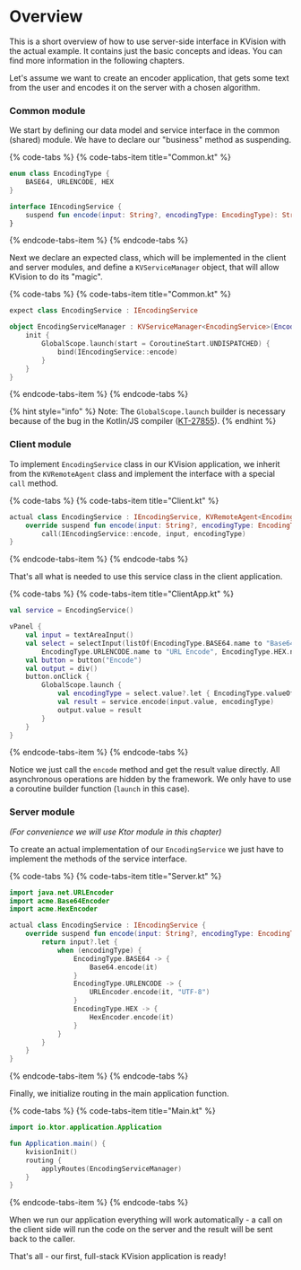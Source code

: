 # Overview

This is a short overview of how to use server-side interface in KVision with the actual example. It contains just the basic concepts and ideas. You can find more information in the following chapters.

Let's assume we want to create an encoder application, that gets some text from the user and encodes it on the server with a chosen algorithm.

### Common module

We start by defining our data model and service interface in the common \(shared\) module. We have to declare our "business" method as suspending.

{% code-tabs %}
{% code-tabs-item title="Common.kt" %}
```kotlin
enum class EncodingType {
    BASE64, URLENCODE, HEX
}

interface IEncodingService {
    suspend fun encode(input: String?, encodingType: EncodingType): String?
}
```
{% endcode-tabs-item %}
{% endcode-tabs %}

Next we declare an expected class, which will be implemented in the client and server modules, and define a `KVServiceManager` object, that will allow KVision to do its "magic".

{% code-tabs %}
{% code-tabs-item title="Common.kt" %}
```kotlin
expect class EncodingService : IEncodingService

object EncodingServiceManager : KVServiceManager<EncodingService>(EncodingService::class) {
    init {
        GlobalScope.launch(start = CoroutineStart.UNDISPATCHED) {
            bind(IEncodingService::encode)
        }
    }
}
```
{% endcode-tabs-item %}
{% endcode-tabs %}

{% hint style="info" %}
Note: The `GlobalScope.launch` builder is necessary because of the bug in the Kotlin/JS compiler \([KT-27855](https://youtrack.jetbrains.com/issue/KT-27855)\).
{% endhint %}

### Client module

To implement `EncodingService` class in our KVision application, we inherit from the `KVRemoteAgent` class and implement the interface with a special `call` method.

{% code-tabs %}
{% code-tabs-item title="Client.kt" %}
```kotlin
actual class EncodingService : IEncodingService, KVRemoteAgent<EncodingService>(EncodingServiceManager) {
    override suspend fun encode(input: String?, encodingType: EncodingType) = 
        call(IEncodingService::encode, input, encodingType)
}
```
{% endcode-tabs-item %}
{% endcode-tabs %}

That's all what is needed to use this service class in the client application.

{% code-tabs %}
{% code-tabs-item title="ClientApp.kt" %}
```kotlin
val service = EncodingService()

vPanel {
    val input = textAreaInput()
    val select = selectInput(listOf(EncodingType.BASE64.name to "Base64",
        EncodingType.URLENCODE.name to "URL Encode", EncodingType.HEX.name to "Hex"))
    val button = button("Encode")
    val output = div()
    button.onClick {
        GlobalScope.launch {
            val encodingType = select.value?.let { EncodingType.valueOf(it) } ?: EncodingType.BASE64
            val result = service.encode(input.value, encodingType)
            output.value = result
        }
    }
}
```
{% endcode-tabs-item %}
{% endcode-tabs %}

Notice we just call the `encode` method and get the result value directly. All asynchronous operations are hidden by the framework. We only have to use a coroutine builder function \(`launch` in this case\).

### Server module

_\(For convenience we will use Ktor module in this chapter\)_

To create an actual implementation of our `EncodingService` we just have to implement the methods of the service interface.

{% code-tabs %}
{% code-tabs-item title="Server.kt" %}
```kotlin
import java.net.URLEncoder
import acme.Base64Encoder
import acme.HexEncoder

actual class EncodingService : IEncodingService {
    override suspend fun encode(input: String?, encodingType: EncodingType) {
        return input?.let {
            when (encodingType) {
                EncodingType.BASE64 -> {
                    Base64.encode(it)
                }
                EncodingType.URLENCODE -> {
                    URLEncoder.encode(it, "UTF-8")
                }
                EncodingType.HEX -> {
                    HexEncoder.encode(it)
                }
            }
        }
    }
}
```
{% endcode-tabs-item %}
{% endcode-tabs %}

Finally, we initialize routing in the main application function.

{% code-tabs %}
{% code-tabs-item title="Main.kt" %}
```kotlin
import io.ktor.application.Application

fun Application.main() {
    kvisionInit()
    routing {
        applyRoutes(EncodingServiceManager)
    }
}
```
{% endcode-tabs-item %}
{% endcode-tabs %}

When we run our application everything will work automatically - a call on the client side will run the code on the server and the result will be sent back to the caller.

That's all - our first, full-stack KVision application is ready!

